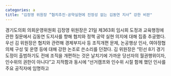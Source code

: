 ```yaml
---
categories: a
title: "김정영 위원장 “협치추진·공약실현에 진정성 없는 김동연 지사” 강한 비판"
---
```

경기도의회 의회운영위원회 김정영 위원장은 21일 제363회 임시회 도정과 교육행정에 관한 질문에서 김동연 도지사를 향해 협치와 정책 공약 실현 의지에 대해 집중 추궁했다.우선 김 위원장은 협치와 관련해 경제부지사 등 조직개편 문제, 논공행상 인사, 여야정협의체 구성 및 운영 등에 대해 강한 논조로 쓴소리를 던졌다. 김 위원장은 “민선 8기 경기도정이 출범하기도 전에 조직을 개편하는 것은 날치기에 가까운 당선자의 월권행위이자, 인수위의 권한이 아니다”고 지적함과 동시에 “선거캠프와 인수위 시절 함께 했던 인사를 주요 공직자에 임명하고